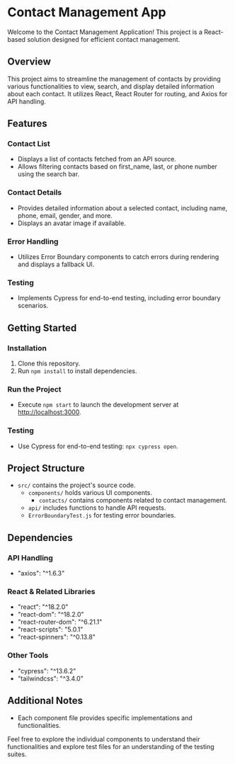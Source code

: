 # Contact Management App

Welcome to the Contact Management Application! This project is a React-based solution designed for efficient contact management.

## Overview

This project aims to streamline the management of contacts by providing various functionalities to view, search, and display detailed information about each contact. It utilizes React, React Router for routing, and Axios for API handling.

## Features

### Contact List
- Displays a list of contacts fetched from an API source.
- Allows filtering contacts based on first_name, last, or phone number using the search bar.

### Contact Details
- Provides detailed information about a selected contact, including name, phone, email, gender, and more.
- Displays an avatar image if available.

### Error Handling
- Utilizes Error Boundary components to catch errors during rendering and displays a fallback UI.

### Testing
- Implements Cypress for end-to-end testing, including error boundary scenarios.

## Getting Started

### Installation
1. Clone this repository.
2. Run `npm install` to install dependencies.

### Run the Project
- Execute `npm start` to launch the development server at [http://localhost:3000](http://localhost:3000).

### Testing
- Use Cypress for end-to-end testing: `npx cypress open`.

## Project Structure

- `src/` contains the project's source code.
  - `components/` holds various UI components.
    - `contacts/` contains components related to contact management.
  - `api/` includes functions to handle API requests.
  - `ErrorBoundaryTest.js` for testing error boundaries.

## Dependencies


### API Handling
- "axios": "^1.6.3"

### React & Related Libraries
- "react": "^18.2.0"
- "react-dom": "^18.2.0"
- "react-router-dom": "^6.21.1"
- "react-scripts": "5.0.1"
- "react-spinners": "^0.13.8"

### Other Tools
- "cypress": "^13.6.2"
- "tailwindcss": "^3.4.0"

## Additional Notes

- Each component file provides specific implementations and functionalities.

Feel free to explore the individual components to understand their functionalities and explore test files for an understanding of the testing suites.
